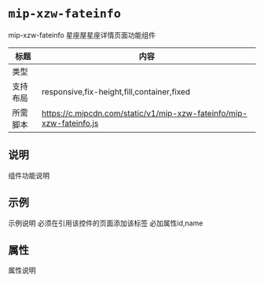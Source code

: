 # `mip-xzw-fateinfo`
mip-xzw-fateinfo 星座屋星座详情页面功能组件

标题|内容
----|----
类型|
支持布局|responsive,fix-height,fill,container,fixed
所需脚本|https://c.mipcdn.com/static/v1/mip-xzw-fateinfo/mip-xzw-fateinfo.js

## 说明

组件功能说明

## 示例

示例说明
<mip-xzw-fateinfo id="1" name="白羊座"></mip-xzw-fateinfo>
必须在引用该控件的页面添加该标签
必加属性id,name
## 属性

属性说明
